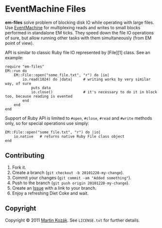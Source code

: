 EventMachine Files
==================

**em-files** solve problem of blocking disk IO while operating with 
large files. Use [EventMachine][4] for multiplexing reads and writes
to small blocks performed in standalone EM ticks. They speed down the
file IO operations of sure, but allow running other tasks with them 
simultaneously (from EM point of view).

API is similar to classic Ruby file IO represented by [File][1] class.
See an example:

    require "em-files"
    EM::run do
        EM::File::open("some_file.txt", "r") do |io|
            io.read(1024) do |data|     # writing works by very similar way, of sure
                puts data
                io.close()              # it's necessary to do it in block too, because reading is evented
            end
        end
    end
    
Support of Ruby API is limited to `#open`, `#close`, `#read` and `#write`
methods only, so for special operations use simply:

    EM::File::open("some_file.txt", "r") do |io|
        io.native   # returns native Ruby File class object
    end

    
Contributing
------------

1. Fork it.
2. Create a branch (`git checkout -b 20101220-my-change`).
3. Commit your changes (`git commit -am "Added something"`).
4. Push to the branch (`git push origin 20101220-my-change`).
5. Create an [Issue][2] with a link to your branch.
6. Enjoy a refreshing Diet Coke and wait.

Copyright
---------

Copyright &copy; 2011 [Martin Kozák][3]. See `LICENSE.txt` for
further details.

[2]: http://github.com/martinkozak/em-sequence/issues
[3]: http://www.martinkozak.net/
[4]: http://rubyeventmachine.com/
